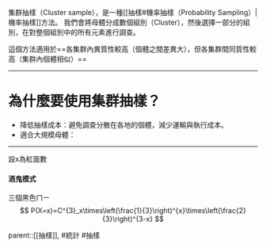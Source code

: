 集群抽樣（Cluster sample），是一種[[抽樣#機率抽樣（Probability Sampling）|機率抽樣]]方法。
我們會將母體分成數個組別（Cluster），然後選擇一部分的組別，在對整個組別中的所有元素進行調查。

這個方法適用於==各集群內異質性較高（個體之間差異大），但各集群間同質性較高（集群內個體相似）==
- - -
# 為什麼要使用集群抽樣？
- 降低抽樣成本：避免調查分散在各地的個體，減少運輸與執行成本。
- 適合大規模母體：
- - -

設x為紅面數

#### 酒鬼模式
三個黑色ㄇㄧ
$$
P(X=x)=C^{3}_x\times\left(\frac{1}{3}\right)^{x}\times\left(\frac{2}{3}\right)^{3-x}
$$


parent::[[抽樣]],
#統計 #抽樣
